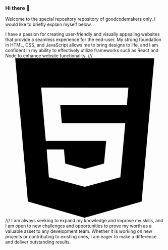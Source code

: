 ### Hi there 👋

Welcome to the special repository repository of goodcodemakers only.
I would like to briefly explain myself below.

I have a passion for creating user-friendly and visually appealing websites that provide a seamless experience for the end-user. My strong foundation in HTML, CSS, and JavaScript allows me to bring designs to life, and I am confident in my ability to effectively utilize frameworks such as React and Node to enhance website functionality.
///<HTML>
<svg role="img" viewBox="0 0 24 24" xmlns="http://www.w3.org/2000/svg"><title>HTML5</title><path d="M1.5 0h21l-1.91 21.563L11.977 24l-8.564-2.438L1.5 0zm7.031 9.75l-.232-2.718 10.059.003.23-2.622L5.412 4.41l.698 8.01h9.126l-.326 3.426-2.91.804-2.955-.81-.188-2.11H6.248l.33 4.171L12 19.351l5.379-1.443.744-8.157H8.531z"/></svg>
  ///
I am always seeking to expand my knowledge and improve my skills, and I am open to new challenges and opportunities to prove my worth as a valuable asset to any development team. Whether it is working on new projects or contributing to existing ones, I am eager to make a difference and deliver outstanding results.

